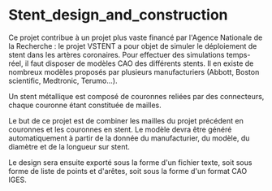 # Stent_design_and_construction

Ce projet contribue à un projet plus vaste financé par l'Agence Nationale de la Recherche : le projet VSTENT a pour objet de simuler le déploiement de stent dans les artères coronaires. Pour effectuer des simulations temps-réel, il faut disposer de modèles CAO des différents stents. Il en existe de nombreux modèles proposés par plusieurs manufacturiers (Abbott, Boston scientific, Medtronic, Terumo...).

Un stent métallique est composé de couronnes reliées par des connecteurs, chaque couronne étant constituée de mailles. 

Le but de ce projet est de combiner les mailles du projet précédent en couronnes et les couronnes en stent. Le modèle devra être généré automatiquement à partir de la donnée du manufacturier, du modèle, du diamètre et de la longueur sur stent.

Le design sera ensuite exporté sous la forme d'un fichier texte, soit sous forme de liste de points et d'arêtes, soit sous la forme d'un format CAO IGES.
